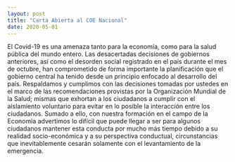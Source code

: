 ```yaml
---
layout: post
title: "Carta Abierta al COE Nacional"
date: 2020-05-01
---
```



El Covid-19 es una amenaza tanto para la economía, como para la salud pública del mundo entero. Las desacertadas decisiones de gobiernos anteriores, así como el desorden social registrado en el país durante el mes de octubre, han comprometido de forma importante la planificación que el gobierno central ha tenido desde un principio enfocado al desarrollo del país. Respaldamos y cumplimos con las decisiones tomadas por ustedes en el marco de las recomendaciones provistas por la Organización Mundial de la Salud; mismas que exhortan a los ciudadanos a cumplir con el aislamiento voluntario para evitar en lo posible la interacción entre los ciudadanos. Sumado a ello, con nuestra formación en el campo de la Economía advertimos lo difícil que puede llegar a ser para algunos ciudadanos mantener esta conducta por mucho más tiempo debido a su realidad socio-económica y a su perspectiva conductual, circunstancias que inevitablemente cesarán solamente con el levantamiento de la emergencia.
